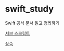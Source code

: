 # swift_study
Swift 공식 문서 읽고 정리하기

[서브 스크립트](https://velog.io/@ziuge/Swift-12.-%EC%84%9C%EB%B8%8C-%EC%8A%A4%ED%81%AC%EB%A6%BD%ED%8A%B8-Subscripts)

[상속](https://velog.io/@ziuge/Swift-13.-%EC%83%81%EC%86%8D-Inheritance)
